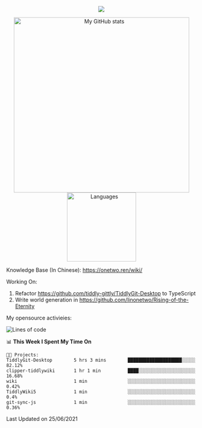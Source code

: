 <a href="https://github.com/linonetwo">
    <p align="center">
        <img src="https://github-profile-trophy.vercel.app/?username=linonetwo&column=7&theme=onedark"/>
    </p>
</a>
<a align="center" href="https://github.com/linonetwo">
  <p align="center">
    <img src="https://github-readme-stats.vercel.app/api?username=linonetwo&show_icons=true&count_private=true" alt="My GitHub stats" width="465"/>
    <img src="https://github-readme-stats.vercel.app/api/top-langs/?username=linonetwo&layout=compact&langs_count=10" alt="Languages" height="183">
  </p>
</a>

Knowledge Base (In Chinese): https://onetwo.ren/wiki/

Working On: 

1. Refactor https://github.com/tiddly-gittly/TiddlyGit-Desktop to TypeScript
1. Write world generation in https://github.com/linonetwo/Rising-of-the-Eternity

My opensource activieies:

<!--START_SECTION:waka-->
![Lines of code](https://img.shields.io/badge/From%20Hello%20World%20I%27ve%20Written-2.5%20million%20lines%20of%20code-blue)

📊 **This Week I Spent My Time On** 

```text
🐱‍💻 Projects: 
TiddlyGit-Desktop        5 hrs 3 mins        ████████████████████░░░░░   82.12% 
clipper-tiddlywiki       1 hr 1 min          ████░░░░░░░░░░░░░░░░░░░░░   16.68% 
wiki                     1 min               ░░░░░░░░░░░░░░░░░░░░░░░░░   0.42% 
TiddlyWiki5              1 min               ░░░░░░░░░░░░░░░░░░░░░░░░░   0.4% 
git-sync-js              1 min               ░░░░░░░░░░░░░░░░░░░░░░░░░   0.36%

```


 Last Updated on 25/06/2021
<!--END_SECTION:waka-->
